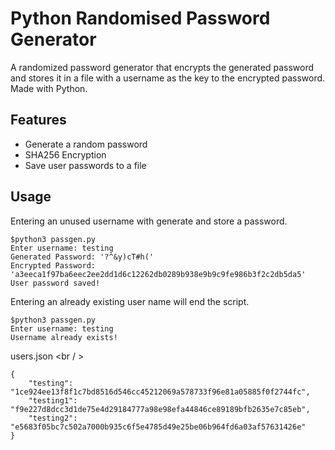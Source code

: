 
# Python Randomised Password Generator

A randomized password generator that encrypts the generated password and stores it in a file with a username as the key to the encrypted password. Made with Python.

## Features

- Generate a random password
- SHA256 Encryption
- Save user passwords to a file

## Usage

Entering an unused username with generate and store a password.
<br />
```
$python3 passgen.py
Enter username: testing 
Generated Password: '?^&y)cT#h('
Encrypted Password: 'a3eeca1f97ba6eec2ee2dd1d6c12262db0289b938e9b9c9fe986b3f2c2db5da5'
User password saved!
```

Entering an already existing user name will end the script.
<br />
```
$python3 passgen.py
Enter username: testing
Username already exists!
```

users.json
<br / >
```
{
	"testing": "1ce924ee13f8f1c7bd8516d546cc45212069a578733f96e81a05885f0f2744fc", 
	"testing1": "f9e227d8dcc3d1de75e4d29184777a98e98efa44846ce89189bfb2635e7c85eb", 
	"testing2": "e5683f05bc7c502a7000b935c6f5e4785d49e25be06b964fd6a03af57631426e"
}
```
